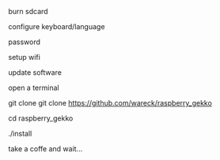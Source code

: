 burn sdcard

configure keyboard/language

password

setup wifi

update software

open a terminal

git clone git clone https://github.com/wareck/raspberry_gekko

cd raspberry_gekko

./install

take a coffe and wait...

